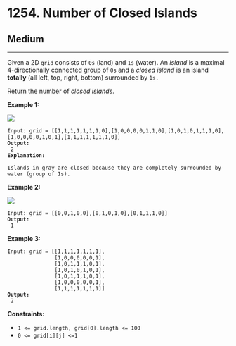 # 1254. Number of Closed Islands

## Medium

***

Given a 2D `grid` consists of `0s` (land) and `1s` (water).  An _island_ is a maximal 4-directionally connected group of `0s` and a _closed island_ is an island **totally** (all left, top, right, bottom) surrounded by `1s.`

Return the number of _closed islands_.

&#x20;

**Example 1:**

![](https://assets.leetcode.com/uploads/2019/10/31/sample\_3\_1610.png)

<pre><code>Input: grid = [[1,1,1,1,1,1,1,0],[1,0,0,0,0,1,1,0],[1,0,1,0,1,1,1,0],[1,0,0,0,0,1,0,1],[1,1,1,1,1,1,1,0]]
<strong>Output:
</strong> 2
<strong>Explanation:
</strong> 
Islands in gray are closed because they are completely surrounded by water (group of 1s).</code></pre>

**Example 2:**

![](https://assets.leetcode.com/uploads/2019/10/31/sample\_4\_1610.png)

<pre><code>Input: grid = [[0,0,1,0,0],[0,1,0,1,0],[0,1,1,1,0]]
<strong>Output:
</strong> 1</code></pre>

**Example 3:**

<pre><code>Input: grid = [[1,1,1,1,1,1,1],
               [1,0,0,0,0,0,1],
               [1,0,1,1,1,0,1],
               [1,0,1,0,1,0,1],
               [1,0,1,1,1,0,1],
               [1,0,0,0,0,0,1],
               [1,1,1,1,1,1,1]]
<strong>Output:
</strong> 2</code></pre>

&#x20;

**Constraints:**

* `1 <= grid.length, grid[0].length <= 100`
* `0 <= grid[i][j] <=1`
